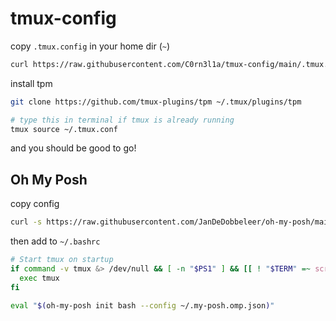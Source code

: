 # tmux-config

copy `.tmux.config` in your home dir (`~`)
```bash
curl https://raw.githubusercontent.com/C0rn3l1a/tmux-config/main/.tmux.conf > ~/.tmux.conf
```

install tpm 
```bash
git clone https://github.com/tmux-plugins/tpm ~/.tmux/plugins/tpm

# type this in terminal if tmux is already running
tmux source ~/.tmux.conf
```

and you should be good to go!

## Oh My Posh
copy config
```bash
curl -s https://raw.githubusercontent.com/JanDeDobbeleer/oh-my-posh/main/themes/json.omp.json > .my-posh.omp.json
```

then add to `~/.bashrc`
```bash
# Start tmux on startup
if command -v tmux &> /dev/null && [ -n "$PS1" ] && [[ ! "$TERM" =~ screen ]] && [[ ! "$TERM" =~ tmux ]] && [ -z "$TMUX" ]; then
  exec tmux
fi

eval "$(oh-my-posh init bash --config ~/.my-posh.omp.json)"
```
